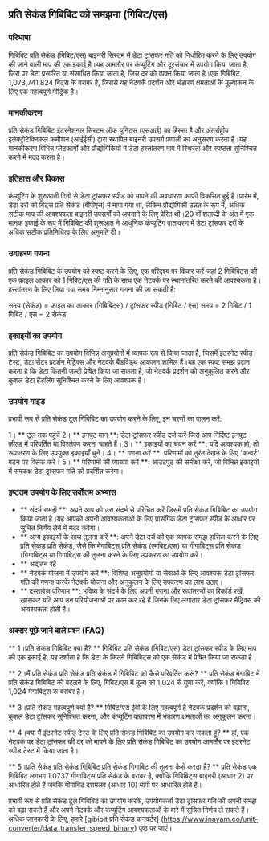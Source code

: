 ## प्रति सेकंड गिबिबिट को समझना (गिबिट/एस)

### परिभाषा
गिबिबिट प्रति सेकंड (गिबिट/एस) बाइनरी सिस्टम में डेटा ट्रांसफर गति को निर्धारित करने के लिए उपयोग की जाने वाली माप की एक इकाई है।यह आमतौर पर कंप्यूटिंग और दूरसंचार में उपयोग किया जाता है, जिस पर डेटा प्रसारित या संसाधित किया जाता है, जिस दर को व्यक्त किया जाता है।एक गिबिबिट 1,073,741,824 बिट्स के बराबर है, जिससे यह नेटवर्क प्रदर्शन और भंडारण क्षमताओं के मूल्यांकन के लिए एक महत्वपूर्ण मीट्रिक है।

### मानकीकरण
प्रति सेकंड गिबिबिट इंटरनेशनल सिस्टम ऑफ यूनिट्स (एसआई) का हिस्सा है और अंतर्राष्ट्रीय इलेक्ट्रोटेक्निकल कमीशन (आईईसी) द्वारा स्थापित बाइनरी उपसर्ग प्रणाली का अनुसरण करता है।यह मानकीकरण विभिन्न प्लेटफार्मों और प्रौद्योगिकियों में डेटा हस्तांतरण माप में स्थिरता और स्पष्टता सुनिश्चित करने में मदद करता है।

### इतिहास और विकास
कंप्यूटिंग के शुरुआती दिनों से डेटा ट्रांसफर स्पीड को मापने की अवधारणा काफी विकसित हुई है।प्रारंभ में, डेटा दरों को बिट्स प्रति सेकंड (बीपीएस) में मापा गया था, लेकिन प्रौद्योगिकी उन्नत के रूप में, अधिक सटीक माप की आवश्यकता बाइनरी उपसर्गों को अपनाने के लिए प्रेरित थी।20 वीं शताब्दी के अंत में एक मानक इकाई के रूप में गिबिबिट की शुरूआत ने आधुनिक कंप्यूटिंग वातावरण में डेटा ट्रांसफर दरों के अधिक सटीक प्रतिनिधित्व के लिए अनुमति दी।

### उदाहरण गणना
प्रति सेकंड गिबिबिट के उपयोग को स्पष्ट करने के लिए, एक परिदृश्य पर विचार करें जहां 2 गिबिबिट्स की एक फ़ाइल आकार को 1 गिबिट/एस की गति के साथ एक नेटवर्क पर स्थानांतरित करने की आवश्यकता है।हस्तांतरण के लिए लिया गया समय निम्नानुसार गणना की जा सकती है:

समय (सेकंड) = फ़ाइल का आकार (गिबिबिट्स) / ट्रांसफर स्पीड (गिबिट / एस)
समय = 2 गिबिट / 1 गिबिट / एस = 2 सेकंड

### इकाइयों का उपयोग
प्रति सेकंड गिबिबिट का उपयोग विभिन्न अनुप्रयोगों में व्यापक रूप से किया जाता है, जिसमें इंटरनेट स्पीड टेस्ट, डेटा सेंटर प्रदर्शन मेट्रिक्स और नेटवर्क बैंडविड्थ आकलन शामिल हैं।यह एक स्पष्ट समझ प्रदान करता है कि डेटा कितनी जल्दी प्रेषित किया जा सकता है, जो नेटवर्क प्रदर्शन को अनुकूलित करने और कुशल डेटा हैंडलिंग सुनिश्चित करने के लिए आवश्यक है।

### उपयोग गाइड
प्रभावी रूप से प्रति सेकंड टूल गिबिबिट का उपयोग करने के लिए, इन चरणों का पालन करें:

1। ** टूल तक पहुंचें
2। ** इनपुट मान **: डेटा ट्रांसफर स्पीड दर्ज करें जिसे आप निर्दिष्ट इनपुट फ़ील्ड में परिवर्तित या विश्लेषण करना चाहते हैं।
3। ** इकाइयों का चयन करें **: यदि आवश्यक हो, तो रूपांतरण के लिए उपयुक्त इकाइयाँ चुनें।
4। ** गणना करें **: परिणामों को तुरंत देखने के लिए 'कन्वर्ट' बटन पर क्लिक करें।
5। ** परिणामों की व्याख्या करें **: आउटपुट की समीक्षा करें, जो विभिन्न इकाइयों में समकक्ष डेटा ट्रांसफर गति को प्रदर्शित करेगा।

### इष्टतम उपयोग के लिए सर्वोत्तम अभ्यास
- ** संदर्भ समझें **: अपने आप को उस संदर्भ से परिचित करें जिसमें प्रति सेकंड गिबिबिट का उपयोग किया जाता है।यह आपको अपनी आवश्यकताओं के लिए प्रासंगिक डेटा ट्रांसफर स्पीड के आधार पर सूचित निर्णय लेने में मदद करेगा।
- ** अन्य इकाइयों के साथ तुलना करें **: अपने डेटा दरों की एक व्यापक समझ हासिल करने के लिए प्रति सेकंड प्रति सेकंड, जैसे कि मेगाबिट्स प्रति सेकंड (एमबिट/एस) या गीगाबिट्स प्रति सेकंड (गिगाबिट्स या गिगाबिट्स की तुलना करने के लिए उपकरण का उपयोग करें।
- ** अद्यतन रहें
- ** नेटवर्क योजना में उपयोग करें **: विशिष्ट अनुप्रयोगों या सेवाओं के लिए आवश्यक डेटा ट्रांसफर गति की गणना करके नेटवर्क योजना और अनुकूलन के लिए उपकरण का लाभ उठाएं।
- ** दस्तावेज़ परिणाम **: भविष्य के संदर्भ के लिए अपनी गणना और रूपांतरणों का रिकॉर्ड रखें, खासकर यदि आप उन परियोजनाओं पर काम कर रहे हैं जिनके लिए लगातार डेटा ट्रांसफर मैट्रिक्स की आवश्यकता होती है।

### अक्सर पूछे जाने वाले प्रश्न (FAQ)

** 1।प्रति सेकंड गिबिबिट क्या है? **
गिबिबिट प्रति सेकंड (गिबिट/एस) डेटा ट्रांसफर स्पीड के लिए माप की एक इकाई है, यह दर्शाता है कि डेटा के कितने गिबिबिट्स को एक सेकंड में प्रेषित किया जा सकता है।

** 2।मैं प्रति सेकंड प्रति सेकंड प्रति सेकंड में गिबिबिट को कैसे परिवर्तित करूं? **
प्रति सेकंड मेगाबिट में प्रति सेकंड गिबिबिट को बदलने के लिए, गिबिट/एस में मूल्य को 1,024 से गुणा करें, क्योंकि 1 गिबिबिट 1,024 मेगाबिट्स के बराबर है।

** 3।प्रति सेकंड महत्वपूर्ण क्यों है? **
गिबिट/एस ईवी के लिए महत्वपूर्ण है नेटवर्क प्रदर्शन को बढ़ाना, कुशल डेटा ट्रांसफर सुनिश्चित करना, और कंप्यूटिंग वातावरण में भंडारण क्षमताओं का अनुकूलन करना।

** 4।क्या मैं इंटरनेट स्पीड टेस्ट के लिए प्रति सेकंड गिबिबिट का उपयोग कर सकता हूं? **
हां, एक नेटवर्क पर डेटा ट्रांसफर की दर को मापने के लिए प्रति सेकंड गिबिबिट का उपयोग आमतौर पर इंटरनेट स्पीड टेस्ट में किया जाता है।

** 5।प्रति सेकंड प्रति सेकंड गिबिबिट प्रति सेकंड गिगाबिट की तुलना कैसे करता है? **
प्रति सेकंड एक गिबिबिट लगभग 1.0737 गीगाबिट्स प्रति सेकंड के बराबर है, क्योंकि गिबिबिट्स बाइनरी (आधार 2) पर आधारित होते हैं जबकि गीगाबिट दशमलव (आधार 10) मापों पर आधारित होते हैं।

प्रभावी रूप से प्रति सेकंड टूल गिबिबिट का उपयोग करके, उपयोगकर्ता डेटा ट्रांसफर गति की अपनी समझ को बढ़ा सकते हैं और अपने नेटवर्क और कंप्यूटिंग आवश्यकताओं के बारे में सूचित निर्णय ले सकते हैं।अधिक जानकारी के लिए, हमारे [gibibit प्रति सेकंड कनवर्टर] (https://www.inayam.co/unit-converter/data_transfer_speed_binary) पृष्ठ पर जाएं।